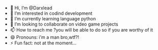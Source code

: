 - 👋 Hi, I’m @Darxlead
- 👀 I’m interested in codind development
- 🌱 I’m currently learning language python
- 💞️ I’m looking to collaborate on video game projects
- 📫 How to reach me ?you will be able to do so if you are worthy of it
- 😄 Pronouns: i'm a man bro,wtf?!
- ⚡ Fun fact: not at the moment...

<!---
Darxlead/Darxlead is a ✨ special ✨ repository because its `README.md` (this file) appears on your GitHub profile.
You can click the Preview link to take a look at your changes.
--->
